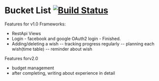 # Bucket List [![Build Status](https://travis-ci.org/GalanthusPlicatus/bucketlist.svg?branch=master)](https://travis-ci.org/GalanthusPlicatus/bucketlist)


Features for v1.0
  Frameworks:
  - RestApi Views
  - Login - facebook and google OAuth2 login - Finished.
  - Adding/deleting a wish
  -- tracking progress regularly
  -- planning each wish(time table)
  -- reminder about wish 
  
Features forv2.0
  - budget management
  - after completing, writing about experience in detail
  
<!--Road Map:-->
<!--  First week : requirement gathering and modeling-->
<!--  second week : Start with TDD -->
  
  
